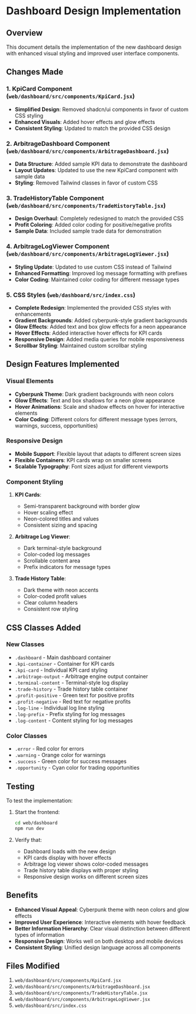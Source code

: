 # Dashboard Design Implementation

## Overview
This document details the implementation of the new dashboard design with enhanced visual styling and improved user interface components.

## Changes Made

### 1. KpiCard Component (`web/dashboard/src/components/KpiCard.jsx`)
- **Simplified Design**: Removed shadcn/ui components in favor of custom CSS styling
- **Enhanced Visuals**: Added hover effects and glow effects
- **Consistent Styling**: Updated to match the provided CSS design

### 2. ArbitrageDashboard Component (`web/dashboard/src/components/ArbitrageDashboard.jsx`)
- **Data Structure**: Added sample KPI data to demonstrate the dashboard
- **Layout Updates**: Updated to use the new KpiCard component with sample data
- **Styling**: Removed Tailwind classes in favor of custom CSS

### 3. TradeHistoryTable Component (`web/dashboard/src/components/TradeHistoryTable.jsx`)
- **Design Overhaul**: Completely redesigned to match the provided CSS
- **Profit Coloring**: Added color coding for positive/negative profits
- **Sample Data**: Included sample trade data for demonstration

### 4. ArbitrageLogViewer Component (`web/dashboard/src/components/ArbitrageLogViewer.jsx`)
- **Styling Update**: Updated to use custom CSS instead of Tailwind
- **Enhanced Formatting**: Improved log message formatting with prefixes
- **Color Coding**: Maintained color coding for different message types

### 5. CSS Styles (`web/dashboard/src/index.css`)
- **Complete Redesign**: Implemented the provided CSS styles with enhancements
- **Gradient Backgrounds**: Added cyberpunk-style gradient backgrounds
- **Glow Effects**: Added text and box glow effects for a neon appearance
- **Hover Effects**: Added interactive hover effects for KPI cards
- **Responsive Design**: Added media queries for mobile responsiveness
- **Scrollbar Styling**: Maintained custom scrollbar styling

## Design Features Implemented

### Visual Elements
- **Cyberpunk Theme**: Dark gradient backgrounds with neon colors
- **Glow Effects**: Text and box shadows for a neon glow appearance
- **Hover Animations**: Scale and shadow effects on hover for interactive elements
- **Color Coding**: Different colors for different message types (errors, warnings, success, opportunities)

### Responsive Design
- **Mobile Support**: Flexible layout that adapts to different screen sizes
- **Flexible Containers**: KPI cards wrap on smaller screens
- **Scalable Typography**: Font sizes adjust for different viewports

### Component Styling
1. **KPI Cards**:
   - Semi-transparent background with border glow
   - Hover scaling effect
   - Neon-colored titles and values
   - Consistent sizing and spacing

2. **Arbitrage Log Viewer**:
   - Dark terminal-style background
   - Color-coded log messages
   - Scrollable content area
   - Prefix indicators for message types

3. **Trade History Table**:
   - Dark theme with neon accents
   - Color-coded profit values
   - Clear column headers
   - Consistent row styling

## CSS Classes Added

### New Classes
- `.dashboard` - Main dashboard container
- `.kpi-container` - Container for KPI cards
- `.kpi-card` - Individual KPI card styling
- `.arbitrage-output` - Arbitrage engine output container
- `.terminal-content` - Terminal-style log display
- `.trade-history` - Trade history table container
- `.profit-positive` - Green text for positive profits
- `.profit-negative` - Red text for negative profits
- `.log-line` - Individual log line styling
- `.log-prefix` - Prefix styling for log messages
- `.log-content` - Content styling for log messages

### Color Classes
- `.error` - Red color for errors
- `.warning` - Orange color for warnings
- `.success` - Green color for success messages
- `.opportunity` - Cyan color for trading opportunities

## Testing

To test the implementation:

1. Start the frontend:
   ```bash
   cd web/dashboard
   npm run dev
   ```

2. Verify that:
   - Dashboard loads with the new design
   - KPI cards display with hover effects
   - Arbitrage log viewer shows color-coded messages
   - Trade history table displays with proper styling
   - Responsive design works on different screen sizes

## Benefits
- **Enhanced Visual Appeal**: Cyberpunk theme with neon colors and glow effects
- **Improved User Experience**: Interactive elements with hover feedback
- **Better Information Hierarchy**: Clear visual distinction between different types of information
- **Responsive Design**: Works well on both desktop and mobile devices
- **Consistent Styling**: Unified design language across all components

## Files Modified
1. `web/dashboard/src/components/KpiCard.jsx`
2. `web/dashboard/src/components/ArbitrageDashboard.jsx`
3. `web/dashboard/src/components/TradeHistoryTable.jsx`
4. `web/dashboard/src/components/ArbitrageLogViewer.jsx`
5. `web/dashboard/src/index.css`